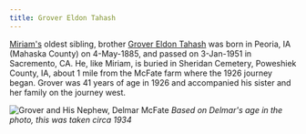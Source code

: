 ```yaml
---
title: Grover Eldon Tahash
---
```


[Miriam's](https://helge.mcfate.family/i00009) oldest sibling, brother [Grover Eldon Tahash](https://helge.mcfate.family/i00029/) was born in Peoria, IA (Mahaska County) on 4-May-1885, and passed on 3-Jan-1951 in Sacremento, CA.  He, like Miriam, is buried in Sheridan Cemetery, Poweshiek County, IA, about 1 mile from the McFate farm where the 1926 journey began.  Grover was 41 years of age in 1926 and accompanied his sister and her family on the journey west.  

![Grover and His Nephew, Delmar McFate](/objects/small/grover-tahash-and-delmar-mcfate_sm.png)
*Based on Delmar's age in the photo, this was taken circa 1934*

